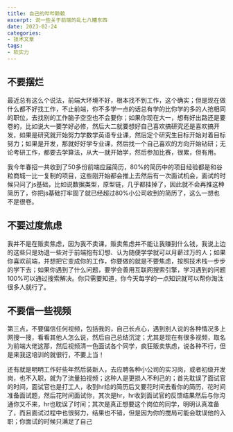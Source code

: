```yaml
---
title: 自己的哔哔赖赖
excerpt: 说一些关于前端的乱七八糟东西
date: 2023-02-24
categories:
- 技术文章
tags:
- 软实力
---
```


## 不要摆烂
最近总有这么个说法，前端大环境不好，根本找不到工作，这个确实；但是现在做什么都不好找工作，不止前端，你不多学一点的话总有学的比你学的多的人抢相同的职位，去找别的工作脑子空空也不会要你；如果你现在大一，想有好出路还是要卷的，比如说大一要学好必修，然后大二就要想好自己喜欢搞研究还是喜欢搞开发，如果是研究就开始努力学数学英语专业课，然后定个研究生目标开始对着目标努力；如果是开发，那就好好学专业课，然后找一个自己喜欢的方向开始钻研；无论考研工作，都要去学算法，从大一就开始学，然后参加比赛，很累，但有用。

我今年春招一共收到了50多份前端应届简历，80%的简历中的项目经验都是和谷粒商城一比一复制的项目，这些刚开始都会推上去然后有一次面试机会，面试的时候只问了js基础，比如说数据类型，原型链，几乎都挂掉了，因此就不会再推这种简历了，你把js基础打牢固了就已经超过80%小公司收到的简历了，这么一想也不是很卷。

## 不要过度焦虑
我并不是在贩卖焦虑，因为我不卖课，贩卖焦虑并不能让我赚到什么钱，我说上边的这些只是劝退一些对于前端抱有幻想、认为随便学学就可以月薪过万的人；如果你喜欢前端，并想把它变成你的工作，你要做的就是不要焦虑，按照技术栈一步步的学下去；如果你遇到了什么问题，要学会善用互联网搜索引擎，学习遇到的问题100%可以通过搜索解决。你只需要知道，你今天每学的一点知识就可以帮你淘汰很多人就行了。

## 不要信一些视频
第三点，不要偏信任何视频，包括我的，自己长点心，遇到别人说的各种情况多上网搜一搜，看看其他人怎么说，然后自己总结沉淀；尤其是现在有很多视频，取名为前端大佬这那，然后视频清一色面试各个同学，疯狂贩卖焦虑，说各种不行，但是来我这培训的就很行，不要上当！

还有就是明明工作好些年然后装新人，去应聘各种小公司的实习岗，或者初级开发岗，也不入职，就为了流量拍视频；这种人是更损人不利己的；首先耽误了面试官的时间，面试官也是打工人，收到hr给的简历后又要花时间去看你的简历，花时间准备面试题，然后花时间面试你，其次是hr，hr收到面试官的反馈结果然后与你沟通你又不来，hr也耽误了时间；其次是真正想要这个岗位的同学，明明认真准备了，而且面试过程中也很努力，结果也不错，但是因为你的搅局可能会耽误他的入职；你面试的时候只满足了自己

